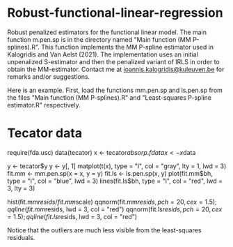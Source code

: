 # Robust-functional-linear-regression
Robust penalized estimators for the functional linear model. 
The main function m.pen.sp is in the directory named "Main function (MM P-splines).R".
This function implements the MM P-spline estimator used in Kalogridis and Van Aelst (2021).
The implementation uses an initial unpenalized S-estimator and then the penalized variant of IRLS in order to obtain the MM-estimator.
Contact me at ioannis.kalogridis@kuleuven.be for remarks and/or suggestions.

Here is an example. First, load the functions mm.pen.sp and ls.pen.sp from the files "Main function (MM P-splines).R" and "Least-squares P-spline estimator.R" respectively.

# Tecator data

require(fda.usc)
data(tecator)
x <- tecator$absorp.fdata
x <- x$data

y <- tecator$y
y <- y[, 1]
matplot(t(x), type = "l", col = "gray", lty = 1, lwd = 3)
fit.mm <-  mm.pen.sp(x = x, y = y)
fit.ls <- ls.pen.sp(x, y)
plot(fit.mm$bh, type = "l", col = "blue", lwd = 3)
lines(fit.ls$bh, type = "l", col = "red", lwd = 3, lty = 3)

hist(fit.mm$resids/fit.mm$scale)
qqnorm(fit.mm$resids, pch = 20, cex = 1.5) ; qqline(fit.mm$resids, lwd  = 3, col = "red")
qqnorm(fit.ls$resids, pch = 20, cex = 1.5) ; qqline(fit.ls$resids, lwd  = 3, col = "red")

Notice that the outliers are much less visible from the least-squares residuals.
